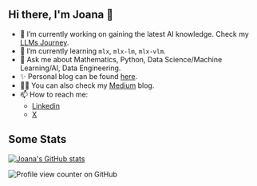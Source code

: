 ## Hi there, I'm Joana 👋

<!--
**JoeJoe1313/JoeJoe1313** is a ✨ _special_ ✨ repository because its `README.md` (this file) appears on your GitHub profile.

Here are some ideas to get you started:

- 🔭 I’m currently working on ...
- 🌱 I’m currently learning ...
- 👯 I’m looking to collaborate on ...
- 🤔 I’m looking for help with ...
- 💬 Ask me about ...
- 📫 How to reach me: ...
- 😄 Pronouns: ...
- ⚡ Fun fact: ...
-->

- 🔭 I’m currently working on gaining the latest AI knowledge. Check my [LLMs Journey](https://github.com/JoeJoe1313/LLMs-Journey).
- 🌱 I’m currently learning `mlx`, `mlx-lm`, `mlx-vlm`.
- 💬 Ask me about Mathematics, Python, Data Science/Machine Learning/AI, Data Engineering.
- ✨ Personal blog can be found [here](https://joejoe1313.github.io).
- 👩‍💻 You can also check my [Medium](https://medium.com/@levchevajoana) blog.
- 📫 How to reach me:
    - [Linkedin](https://www.linkedin.com/in/joana-levtcheva-479844164/)
    - [X](https://x.com/13_jo_jo_13)
 
## Some Stats

[![Joana's GitHub stats](https://github-readme-stats.vercel.app/api?username=JoeJoe1313&hide_rank=true)](https://github.com/anuraghazra/github-readme-stats)

![Profile view counter on GitHub](https://komarev.com/ghpvc/?username=JoeJoe1313)
